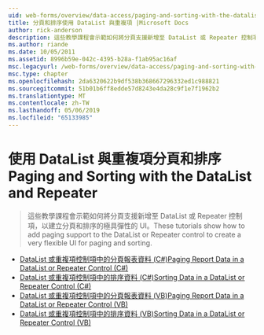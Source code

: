 ```yaml
---
uid: web-forms/overview/data-access/paging-and-sorting-with-the-datalist-and-repeater/index
title: 分頁和排序使用 DataList 與重複項 |Microsoft Docs
author: rick-anderson
description: 這些教學課程會示範如何將分頁支援新增至 DataList 或 Repeater 控制項，以建立分頁和排序的極具彈性的 UI。
ms.author: riande
ms.date: 10/05/2011
ms.assetid: 8996b59e-042c-4395-b28a-f1ab95ac16af
msc.legacyurl: /web-forms/overview/data-access/paging-and-sorting-with-the-datalist-and-repeater
msc.type: chapter
ms.openlocfilehash: 2da6320622b9df538b368667296332ed1c988821
ms.sourcegitcommit: 51b01b6ff8edde57d8243e4da28c9f1e7f1962b2
ms.translationtype: MT
ms.contentlocale: zh-TW
ms.lasthandoff: 05/06/2019
ms.locfileid: "65133985"
---
```

# <a name="paging-and-sorting-with-the-datalist-and-repeater"></a><span data-ttu-id="3ad54-103">使用 DataList 與重複項分頁和排序</span><span class="sxs-lookup"><span data-stu-id="3ad54-103">Paging and Sorting with the DataList and Repeater</span></span>

> <span data-ttu-id="3ad54-104">這些教學課程會示範如何將分頁支援新增至 DataList 或 Repeater 控制項，以建立分頁和排序的極具彈性的 UI。</span><span class="sxs-lookup"><span data-stu-id="3ad54-104">These tutorials show how to add paging support to the DataList or Repeater control to create a very flexible UI for paging and sorting.</span></span>

- [<span data-ttu-id="3ad54-105">DataList 或重複項控制項中的分頁報表資料 (C#)</span><span class="sxs-lookup"><span data-stu-id="3ad54-105">Paging Report Data in a DataList or Repeater Control (C#)</span></span>](paging-report-data-in-a-datalist-or-repeater-control-cs.md)
- [<span data-ttu-id="3ad54-106">DataList 或重複項控制項中的排序資料 (C#)</span><span class="sxs-lookup"><span data-stu-id="3ad54-106">Sorting Data in a DataList or Repeater Control (C#)</span></span>](sorting-data-in-a-datalist-or-repeater-control-cs.md)
- [<span data-ttu-id="3ad54-107">DataList 或重複項控制項中的分頁報表資料 (VB)</span><span class="sxs-lookup"><span data-stu-id="3ad54-107">Paging Report Data in a DataList or Repeater Control (VB)</span></span>](paging-report-data-in-a-datalist-or-repeater-control-vb.md)
- [<span data-ttu-id="3ad54-108">DataList 或重複項控制項中的排序資料 (VB)</span><span class="sxs-lookup"><span data-stu-id="3ad54-108">Sorting Data in a DataList or Repeater Control (VB)</span></span>](sorting-data-in-a-datalist-or-repeater-control-vb.md)
